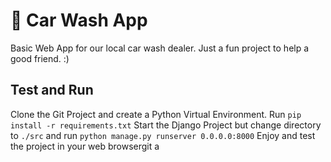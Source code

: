 # :car: Car Wash App 
Basic Web App for our local car wash dealer.
Just a fun project to help a good friend. :)

## Test and Run
Clone the Git Project and create a Python Virtual Environment.
Run `pip install -r requirements.txt`
Start the Django Project but change directory to `./src` and run `python manage.py runserver 0.0.0.0:8000` 
Enjoy and test the project in your web browsergit a